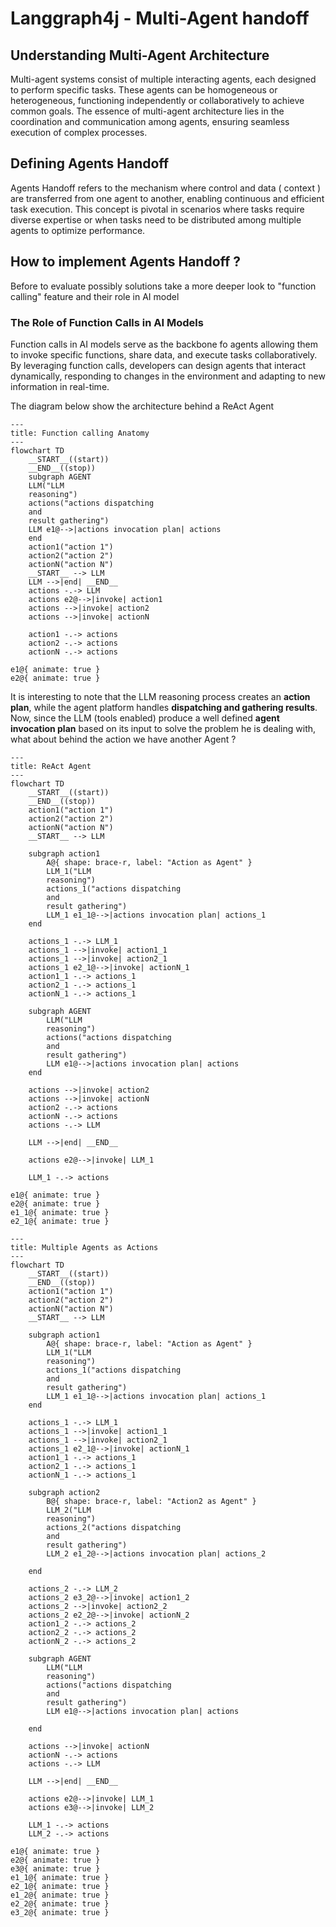 # Langgraph4j - Multi-Agent handoff


##  Understanding Multi-Agent Architecture 

Multi-agent systems consist of multiple interacting agents, each designed to perform specific tasks. These agents can be homogeneous or heterogeneous, functioning independently or collaboratively to achieve common goals. The essence of multi-agent architecture lies in the coordination and communication among agents, ensuring seamless execution of complex processes. 

## Defining Agents Handoff 

Agents Handoff refers to the mechanism where control and data ( context ) are transferred from one agent to another, enabling continuous and efficient task execution. This concept is pivotal in scenarios where tasks require diverse expertise or when tasks need to be distributed among multiple agents to optimize performance. 

## How to implement Agents Handoff ?

Before to evaluate possibly solutions take a more deeper look to "function calling" feature and their role in AI model

### The Role of Function Calls in AI Models 

Function calls in AI models serve as the backbone fo agents allowing them to invoke specific functions, share data, and execute tasks collaboratively. By leveraging function calls, developers can design agents that interact dynamically, responding to changes in the environment and adapting to new information in real-time. 

The diagram below show the architecture behind a ReAct Agent

```mermaid
---
title: Function calling Anatomy
---
flowchart TD
	__START__((start))
	__END__((stop))
    subgraph AGENT
	LLM("LLM
    reasoning") 
	actions("actions dispatching
    and 
    result gathering")
	LLM e1@-->|actions invocation plan| actions
	end
    action1("action 1") 
    action2("action 2") 
    actionN("action N") 
	__START__ --> LLM
	LLM -->|end| __END__
    actions -.-> LLM
    actions e2@-->|invoke| action1
    actions -->|invoke| action2
    actions -->|invoke| actionN

    action1 -.-> actions
    action2 -.-> actions
    actionN -.-> actions

e1@{ animate: true }     
e2@{ animate: true }     
```

It is interesting to note that the LLM reasoning process creates an **action plan**, while the agent platform handles **dispatching and gathering results**.
Now, since the LLM (tools enabled) produce a well defined  **agent invocation plan** based on its input to solve the problem he is dealing with, what about behind the action we have another Agent ?

```mermaid
---
title: ReAct Agent
---
flowchart TD
	__START__((start))
	__END__((stop))
    action1("action 1") 
    action2("action 2") 
    actionN("action N") 
	__START__ --> LLM

    subgraph action1
        A@{ shape: brace-r, label: "Action as Agent" }
        LLM_1("LLM
        reasoning")
    	actions_1("actions dispatching
        and 
        result gathering")
	    LLM_1 e1_1@-->|actions invocation plan| actions_1
    end

    actions_1 -.-> LLM_1
    actions_1 -->|invoke| action1_1
    actions_1 -->|invoke| action2_1
    actions_1 e2_1@-->|invoke| actionN_1
    action1_1 -.-> actions_1
    action2_1 -.-> actions_1
    actionN_1 -.-> actions_1

    subgraph AGENT
        LLM("LLM
        reasoning") 
        actions("actions dispatching
        and 
        result gathering")
        LLM e1@-->|actions invocation plan| actions
  	end

    actions -->|invoke| action2
    actions -->|invoke| actionN    
    action2 -.-> actions
    actionN -.-> actions
    actions -.-> LLM

    LLM -->|end| __END__
    
    actions e2@-->|invoke| LLM_1

    LLM_1 -.-> actions

e1@{ animate: true }     
e2@{ animate: true }     
e1_1@{ animate: true }     
e2_1@{ animate: true }     

```

```mermaid
---
title: Multiple Agents as Actions
---
flowchart TD
	__START__((start))
	__END__((stop))
    action1("action 1") 
    action2("action 2") 
    actionN("action N") 
	__START__ --> LLM

    subgraph action1
        A@{ shape: brace-r, label: "Action as Agent" }
        LLM_1("LLM
        reasoning")
    	actions_1("actions dispatching
        and 
        result gathering")
	    LLM_1 e1_1@-->|actions invocation plan| actions_1
    end

    actions_1 -.-> LLM_1
    actions_1 -->|invoke| action1_1
    actions_1 -->|invoke| action2_1
    actions_1 e2_1@-->|invoke| actionN_1
    action1_1 -.-> actions_1
    action2_1 -.-> actions_1
    actionN_1 -.-> actions_1

    subgraph action2
        B@{ shape: brace-r, label: "Action2 as Agent" }
        LLM_2("LLM
        reasoning")
    	actions_2("actions dispatching
        and 
        result gathering")
	    LLM_2 e1_2@-->|actions invocation plan| actions_2

    end

    actions_2 -.-> LLM_2
    actions_2 e3_2@-->|invoke| action1_2
    actions_2 -->|invoke| action2_2
    actions_2 e2_2@-->|invoke| actionN_2
    action1_2 -.-> actions_2
    action2_2 -.-> actions_2
    actionN_2 -.-> actions_2

    subgraph AGENT
        LLM("LLM
        reasoning") 
        actions("actions dispatching
        and 
        result gathering")
        LLM e1@-->|actions invocation plan| actions
        
  	end
    
    actions -->|invoke| actionN
    actionN -.-> actions
    actions -.-> LLM

    LLM -->|end| __END__
    
    actions e2@-->|invoke| LLM_1
    actions e3@-->|invoke| LLM_2

    LLM_1 -.-> actions
    LLM_2 -.-> actions

e1@{ animate: true }     
e2@{ animate: true }     
e3@{ animate: true }     
e1_1@{ animate: true }     
e2_1@{ animate: true }     
e1_2@{ animate: true }     
e2_2@{ animate: true }     
e3_2@{ animate: true }     
```
